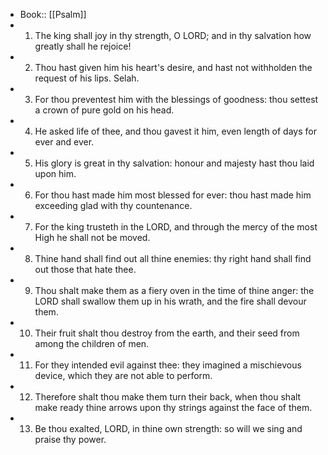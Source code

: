 - Book:: [[Psalm]]
- 1. The king shall joy in thy strength, O LORD; and in thy salvation how greatly shall he rejoice!
- 2. Thou hast given him his heart's desire, and hast not withholden the request of his lips. Selah.
- 3. For thou preventest him with the blessings of goodness: thou settest a crown of pure gold on his head.
- 4. He asked life of thee, and thou gavest it him, even length of days for ever and ever.
- 5. His glory is great in thy salvation: honour and majesty hast thou laid upon him.
- 6. For thou hast made him most blessed for ever: thou hast made him exceeding glad with thy countenance.
- 7. For the king trusteth in the LORD, and through the mercy of the most High he shall not be moved.
- 8. Thine hand shall find out all thine enemies: thy right hand shall find out those that hate thee.
- 9. Thou shalt make them as a fiery oven in the time of thine anger: the LORD shall swallow them up in his wrath, and the fire shall devour them.
- 10. Their fruit shalt thou destroy from the earth, and their seed from among the children of men.
- 11. For they intended evil against thee: they imagined a mischievous device, which they are not able to perform.
- 12. Therefore shalt thou make them turn their back, when thou shalt make ready thine arrows upon thy strings against the face of them.
- 13. Be thou exalted, LORD, in thine own strength: so will we sing and praise thy power.
